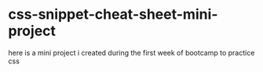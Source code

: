 # css-snippet-cheat-sheet-mini-project
here is a mini project i created during the first week of bootcamp to practice css
